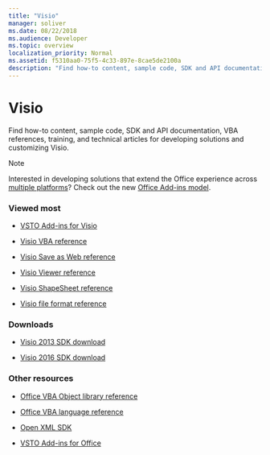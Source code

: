 ```yaml
---
title: "Visio"
manager: soliver
ms.date: 08/22/2018
ms.audience: Developer
ms.topic: overview
localization_priority: Normal
ms.assetid: f5310aa0-75f5-4c33-897e-8cae5de2100a
description: "Find how-to content, sample code, SDK and API documentation, VBA references, training, and technical articles for developing solutions and customizing Visio."
---
```


# Visio

Find how-to content, sample code, SDK and API documentation, VBA references, training, and technical articles for developing solutions and customizing Visio.
  
> [!NOTE]
> Interested in developing solutions that extend the Office experience across [multiple platforms](https://docs.microsoft.com/office/dev/add-ins/overview/office-add-in-availability)? Check out the new [Office Add-ins model](https://docs.microsoft.com/office/dev/add-ins/overview/office-add-ins). 
  
### Viewed most

- [VSTO Add-ins for Visio](https://docs.microsoft.com/visualstudio/vsto/visio-solutions)

- [Visio VBA reference](https://docs.microsoft.com/office/vba/api/overview/visio)
  
- [Visio Save as Web reference](https://docs.microsoft.com/office/vba/api/overview/Visio/visio-save-as-web-reference)
  
- [Visio Viewer reference](https://docs.microsoft.com/office/vba/api/overview/Visio/visio-viewer-reference)
  
- [Visio ShapeSheet reference](visio-shapesheet-reference.md)
  
- [Visio file format reference](visio-file-format-reference.md)
  
### Downloads
  
- [Visio 2013 SDK download](http://www.microsoft.com/download/details.aspx?id=36825)

- [Visio 2016 SDK download](http://www.microsoft.com/download/details.aspx?id=51221)  

### Other resources
  
- [Office VBA Object library reference](https://docs.microsoft.com/office/vba/Library-Reference/Concepts/office-vba-object-library-reference)
  
- [Office VBA language reference](https://docs.microsoft.com/office/vba/api/overview/language-reference)
  
- [Open XML SDK](https://docs.microsoft.com/office/open-xml/open-xml-sdk)
  
- [VSTO Add-ins for Office](https://docs.microsoft.com/visualstudio/vsto/create-vsto-add-ins-for-office-by-using-visual-studio)
  

